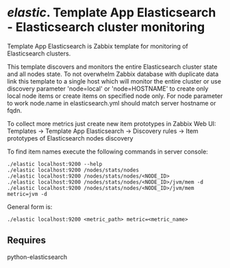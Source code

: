 # *elastic*. Template App Elasticsearch - Elasticsearch cluster monitoring

Template App Elasticsearch is Zabbix template for monitoring of Elasticsearch
clusters.

This template discovers and monitors the entire Elasticsearch cluster state and
all nodes state. To not overwhelm Zabbix database with duplicate data link this
template to a single host which will monitor the entire cluster or use discovery
parameter 'node=local' or 'node=HOSTNAME' to create only local node items or
create items on specified node only. For node parameter to work node.name in
elasticsearch.yml should match server hostname or fqdn.

To collect more metrics just create new item prototypes in Zabbix Web UI:
Templates -> Template App Elasticsearch ->
    Discovery rules -> Item prototypes of Elasticsearch nodes discovery

To find item names execute the following commands in server console:
```
./elastic localhost:9200 --help
./elastic localhost:9200 /nodes/stats/nodes
./elastic localhost:9200 /nodes/stats/nodes/<NODE_ID>
./elastic localhost:9200 /nodes/stats/nodes/<NODE_ID>/jvm/mem -d
./elastic localhost:9200 /nodes/stats/nodes/<NODE_ID>/jvm/mem metric=jvm -d
```

General form is:
```
./elastic localhost:9200 <metric_path> metric=<metric_name>
```

## Requires

python-elasticsearch
